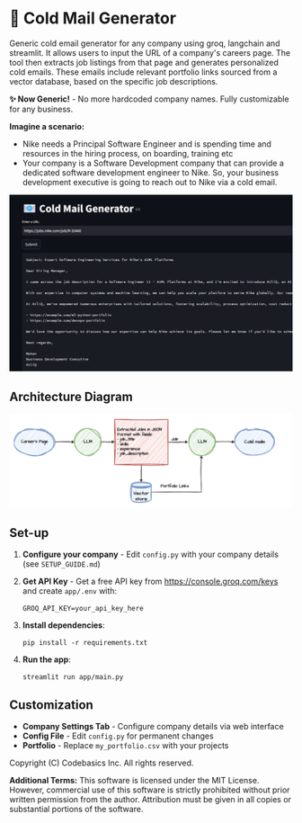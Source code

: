 # 📧 Cold Mail Generator
Generic cold email generator for any company using groq, langchain and streamlit. It allows users to input the URL of a company's careers page. The tool then extracts job listings from that page and generates personalized cold emails. These emails include relevant portfolio links sourced from a vector database, based on the specific job descriptions.

**✨ Now Generic!** - No more hardcoded company names. Fully customizable for any business. 

**Imagine a scenario:**

- Nike needs a Principal Software Engineer and is spending time and resources in the hiring process, on boarding, training etc
- Your company is a Software Development company that can provide a dedicated software development engineer to Nike. So, your business development executive is going to reach out to Nike via a cold email.

![img.png](imgs/img.png)

## Architecture Diagram
![img.png](imgs/architecture.png)

## Set-up
1. **Configure your company** - Edit `config.py` with your company details (see `SETUP_GUIDE.md`)

2. **Get API Key** - Get a free API key from https://console.groq.com/keys and create `app/.env` with:
   ```
   GROQ_API_KEY=your_api_key_here
   ```

3. **Install dependencies**:
   ```commandline
   pip install -r requirements.txt
   ```
   
4. **Run the app**:
   ```commandline
   streamlit run app/main.py
   ```

## Customization
- **Company Settings Tab** - Configure company details via web interface
- **Config File** - Edit `config.py` for permanent changes
- **Portfolio** - Replace `my_portfolio.csv` with your projects
   

Copyright (C) Codebasics Inc. All rights reserved.

**Additional Terms:**
This software is licensed under the MIT License. However, commercial use of this software is strictly prohibited without prior written permission from the author. Attribution must be given in all copies or substantial portions of the software.
